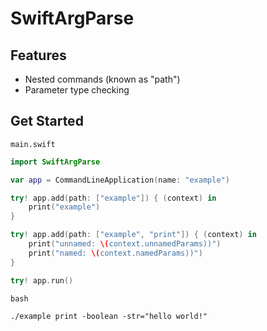 # SwiftArgParse

## Features

- Nested commands (known as "path")
- Parameter type checking

## Get Started

`main.swift`
````swift
import SwiftArgParse

var app = CommandLineApplication(name: "example")

try! app.add(path: ["example"]) { (context) in
    print("example")
}

try! app.add(path: ["example", "print"]) { (context) in
    print("unnamed: \(context.unnamedParams))")
    print("named: \(context.namedParams))")
}

try! app.run()
````

`bash`
````
./example print -boolean -str="hello world!"
````
